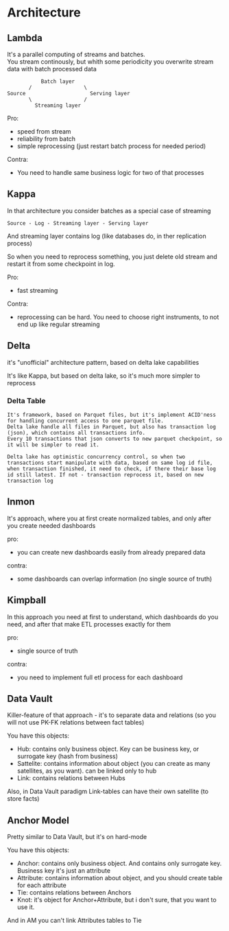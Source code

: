 # Architecture

## Lambda

It's a parallel computing of streams and batches.<br>
You stream continously, but whith some periodicity you overwrite stream data with batch processed data

 
 ```
            Batch layer 
        /                 \
 Source                     Serving layer
        \                 /
          Streaming layer
```

Pro:
- speed from stream
- reliability from batch
- simple reprocessing (just restart batch process for needed period) 

Contra:
- You need to handle same business logic for two of that processes


## Kappa

In that architecture you consider batches as a special case of streaming

```Source - Log - Streaming layer - Serving layer```

And streaming layer contains log (like databases do, in ther replication process)

So when you need to reprocess something, you just delete old stream and restart it from some checkpoint in log.


Pro:
- fast streaming

Contra:
- reprocessing can be hard. You need to choose right instruments, to not end up like regular streaming 


## Delta

it's "unofficial" architecture pattern, based on delta lake capabilities<br>

It's like Kappa, but based on delta lake, so it's much more simpler to reprocess

### Delta Table
	It's framework, based on Parquet files, but it's implement ACID'ness for handling concurrent access to one parquet file.
	Delta lake handle all files in Parquet, but also has transaction log (json), which contains all transactions info.
	Every 10 transactions that json converts to new parquet checkpoint, so it will be simpler to read it.

	Delta lake has optimistic concurrency control, so when two transactions start manipulate with data, based on same log id file, when transaction finished, it need to check, if there their base log id still latest. If not - transaction reprocess it, based on new transaction log

## Inmon

It's approach, where you at first create normalized tables, and only after you create needed dashboards

pro:
- you can create new dashboards easily from already prepared data

contra:
- some dashboards can overlap information (no single source of truth)

## Kimpball

In this approach you need at first to understand, which dashboards do you need, and after that make ETL processes exactly for them

pro:
- single source of truth

contra:
- you need to implement full etl process for each dashboard

## Data Vault

Killer-feature of that approach - it's to separate data and relations (so you will not use PK-FK relations between fact tables)

You have this objects:
- Hub: contains only business object. Key can be business key, or surrogate key (hash from business)
- Sattelite: contains information about object (you can create as many satellites, as you want). can be linked only to hub
- Link: contains relations between Hubs

Also, in Data Vault paradigm Link-tables can have their own satellite (to store facts)


## Anchor Model

Pretty similar to Data Vault, but it's on hard-mode

You have this objects:
- Anchor: contains only business object. And contains only surrogate key. Business key it's just an attribute
- Attribute: contains information about object, and you should create table for each attribute
- Tie: contains relations between Anchors
- Knot: it's object for Anchor+Attribute, but i don't sure, that you want to use it.

And in AM you can't link Attributes tables to Tie


